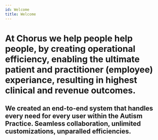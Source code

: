 ```yaml
---
id: Welcome
title: Welcome
---
```


# At Chorus we help people help people, by creating operational efficiency, enabling the ultimate patient and practitioner (employee) experiance, resulting in highest clinical and revenue outcomes. 

## We created an end-to-end system that handles every need for every user within the Autism Practice. Seamless collaboration, unlimited customizations, unparalled efficiencies. 

